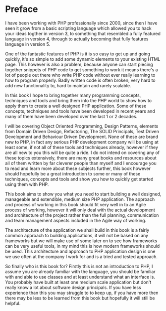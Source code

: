 Preface
=======

I have been working with PHP professionally since 2000, since then I have seen
it grow from a basic scripting language which allowed you to hack your ideas
togther in version 3, to something that resembled a fully featured language in
version 4, through to actually becoming that fully features language in version
5.

One of the fantastic features of PHP is it is so easy to get up and going
quickly, it's so simple to add some dynamic elements to your existing HTML
page. This however is also a problem, because anyone can start piecing
together snippets of PHP code to get something to work it means there's a lot
of people out there who write PHP code without ever really learning to how to
program properly. Badly written code is often broken, very hard to add new
functionality to, hard to maintain and rarely scalable.

In this book I hope to bring together many programming concepts, techniques and
tools and bring them into the PHP world to show how to apply them to create a
well designed PHP application.  Some of these concepts, techniques and tools
have been developed in recent years and many of them have been developed over
the last 1 or 2 decades.

I will be covering Object Oriented Programming, Design Patterns, elements from
Domain Driven Design, Refactoring, The SOLID Principals, Test Driven
Development and Behaviour Driven Development. None of these are brand new to
PHP, in fact any serious PHP development company will be using at least some,
if not all of these tools and techniques already, however if they are all new
to you this will be quite a ride. I do not intend on covering any of these
topics extensively, there are many great books and resources about all of them
written by far cleverer people than myself and I encourage you to read and
learn more about these subjects further, this book however should hopefully be
a great introduction to some or many of these techniques, concepts and tools
and show you how to quickly get started using them with PHP.

This book aims to show you what you need to start building a well designed,
manageable and extendible, medium size PHP application. The approach and process
of working in this book should fit very well in to an Agile process of working,
however it will only deal with the actual development and architecture of the
project rather than the full planning, communication and team management
aspects included in the Agile way of working.

The architecture of the application we shall build in this book is a fairly
common approach to building applications, it will not be based on any
frameworks but we will make use of some later on to see how frameworks can be
very useful tools, in my mind this is how modern frameworks should be used.
This architecture and approach to PHP application design is one we use often at
the company I work for and is a tried and tested approach.

So finally who is this book for? Firstly this is not an introduction to PHP, I
assume you are already familiar with the language, you should be familiar with
and able to use classes and at least understand what an interface is. You
probably have built at least one medium scale application but don't really know
a lot about software design principals. If you have less experience than this
you may struggle to to keep up, if you have more then there may be less to be
learned from this book but hopefully it will still be helpful.
